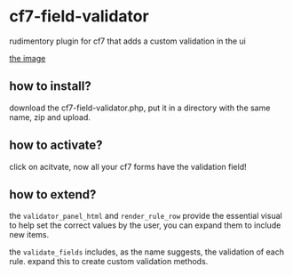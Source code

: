 # cf7-field-validator
rudimentory plugin for cf7 that adds a custom validation in the ui

[the image](./assets/admin-menu.png)

## how to install?
download the cf7-field-validator.php, put it in a directory with the same name, zip and upload.

## how to activate? 
click on acitvate, now all your cf7 forms have the validation field!

## how to extend?

the `validator_panel_html` and `render_rule_row` provide the essential visual to help set the correct values by the user, you can expand them to include new items.

the `validate_fields` includes, as the name suggests, the validation of each rule. expand this to create custom validation methods.
